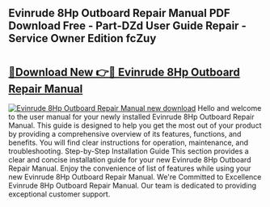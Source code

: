 ## Evinrude 8Hp Outboard Repair Manual PDF Download Free - Part-DZd User Guide Repair - Service Owner Edition fcZuy

# <h2><a href="http://bc82150.oget.top/?id=Evinrude+8Hp+Outboard+Repair+Manual">🔗Download New 👉🔴 Evinrude 8Hp Outboard Repair Manual</a></h2>

[![Evinrude 8Hp Outboard Repair Manual new download](https://i.imgur.com/5g1atiW.png)](http://bc82150.oget.top/?id=Evinrude+8Hp+Outboard+Repair+Manual)
Hello and welcome to the user manual for your newly installed Evinrude 8Hp Outboard Repair Manual. This guide is designed to help you get the most out of your product by providing a comprehensive overview of its features, functions, and benefits. You will find clear instructions for operation, maintenance, and troubleshooting. Step-by-Step Installation Guide This section provides a clear and concise installation guide for your new Evinrude 8Hp Outboard Repair Manual. Enjoy the convenience of list of features while using your new Evinrude 8Hp Outboard Repair Manual. We're Committed to Excellence Evinrude 8Hp Outboard Repair Manual. Our team is dedicated to providing exceptional customer support.
